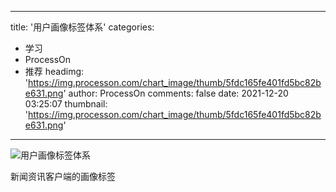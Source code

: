 
---
title: '用户画像标签体系'
categories: 
 - 学习
 - ProcessOn
 - 推荐
headimg: 'https://img.processon.com/chart_image/thumb/5fdc165fe401fd5bc82be631.png'
author: ProcessOn
comments: false
date: 2021-12-20 03:25:07
thumbnail: 'https://img.processon.com/chart_image/thumb/5fdc165fe401fd5bc82be631.png'
---

<div>   
<img class="thumb" alt="用户画像标签体系" src="https://img.processon.com/chart_image/thumb/5fdc165fe401fd5bc82be631.png" referrerpolicy="no-referrer">
<p>新闻资讯客户端的画像标签</p>  
</div>
            